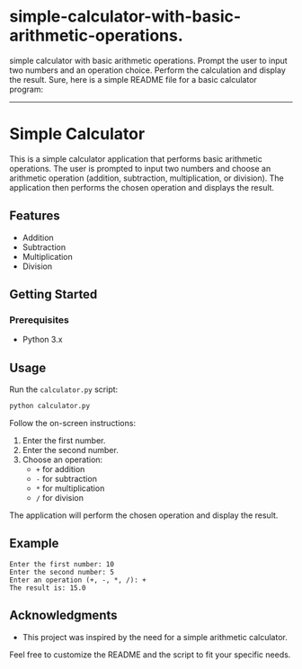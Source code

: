 # simple-calculator-with-basic-arithmetic-operations.
simple calculator with basic arithmetic operations. Prompt the user to input two numbers and an operation choice.  Perform the calculation and display the result.
Sure, here is a simple README file for a basic calculator program:

---

# Simple Calculator

This is a simple calculator application that performs basic arithmetic operations. The user is prompted to input two numbers and choose an arithmetic operation (addition, subtraction, multiplication, or division). The application then performs the chosen operation and displays the result.

## Features

- Addition
- Subtraction
- Multiplication
- Division

## Getting Started

### Prerequisites

- Python 3.x


## Usage

Run the `calculator.py` script:

```bash
python calculator.py
```

Follow the on-screen instructions:

1. Enter the first number.
2. Enter the second number.
3. Choose an operation:
   - `+` for addition
   - `-` for subtraction
   - `*` for multiplication
   - `/` for division

The application will perform the chosen operation and display the result.

## Example

```text
Enter the first number: 10
Enter the second number: 5
Enter an operation (+, -, *, /): +
The result is: 15.0
```

## Acknowledgments

- This project was inspired by the need for a simple arithmetic calculator.

Feel free to customize the README and the script to fit your specific needs.
